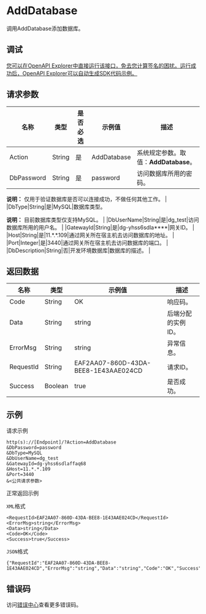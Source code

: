 # AddDatabase

调用AddDatabase添加数据库。

## 调试

[您可以在OpenAPI Explorer中直接运行该接口，免去您计算签名的困扰。运行成功后，OpenAPI Explorer可以自动生成SDK代码示例。](https://api.aliyun.com/#product=dg&api=AddDatabase&type=RPC&version=2019-03-27)

## 请求参数

|名称|类型|是否必选|示例值|描述|
|--|--|----|---|--|
|Action|String|是|AddDatabase|系统规定参数。取值：**AddDatabase**。 |
|DbPassword|String|是|password|访问数据库所用的密码。

 **说明：** 仅用于验证数据库是否可以连接成功，不做任何其他工作。 |
|DbType|String|是|MySQL|数据库类型。

 **说明：** 目前数据库类型仅支持MySQL。 |
|DbUserName|String|是|dg\_test|访问数据库所用的用户名。 |
|GatewayId|String|是|dg-yhss6sdla\*\*\*\*|网关ID。 |
|Host|String|是|11.\*.\*.109|通过网关所在宿主机去访问数据库的地址。 |
|Port|Integer|是|3440|通过网关所在宿主机去访问数据库的端口。 |
|DbDescription|String|否|开发环境数据库|数据库的描述。 |

## 返回数据

|名称|类型|示例值|描述|
|--|--|---|--|
|Code|String|OK|响应码。 |
|Data|String|string|后端分配的实例ID。 |
|ErrorMsg|String|string|异常信息。 |
|RequestId|String|EAF2AA07-860D-43DA-BEE8-1E43AAE024CD|请求ID。 |
|Success|Boolean|true|是否成功。 |

## 示例

请求示例

```
http(s)://[Endpoint]/?Action=AddDatabase
&DbPassword=password
&DbType=MySQL
&DbUserName=dg_test
&GatewayId=dg-yhss6sdlaffaq68
&Host=11.*.*.109
&Port=3440
&<公共请求参数>
```

正常返回示例

`XML`格式

```
<RequestId>EAF2AA07-860D-43DA-BEE8-1E43AAE024CD</RequestId>
<ErrorMsg>string</ErrorMsg>
<Data>string</Data>
<Code>OK</Code>
<Success>true</Success>
```

`JSON`格式

```
{"RequestId":"EAF2AA07-860D-43DA-BEE8-1E43AAE024CD","ErrorMsg":"string","Data":"string","Code":"OK","Success":"true"}
```

## 错误码

访问[错误中心](https://error-center.alibabacloud.com/status/product/dg)查看更多错误码。

